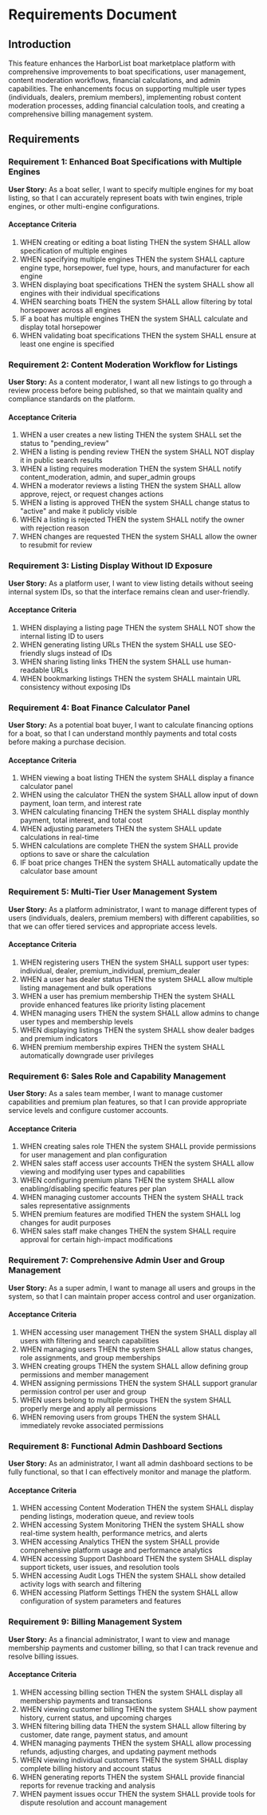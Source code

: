 # Requirements Document

## Introduction

This feature enhances the HarborList boat marketplace platform with comprehensive improvements to boat specifications, user management, content moderation workflows, financial calculations, and admin capabilities. The enhancements focus on supporting multiple user types (individuals, dealers, premium members), implementing robust content moderation processes, adding financial calculation tools, and creating a comprehensive billing management system.

## Requirements

### Requirement 1: Enhanced Boat Specifications with Multiple Engines

**User Story:** As a boat seller, I want to specify multiple engines for my boat listing, so that I can accurately represent boats with twin engines, triple engines, or other multi-engine configurations.

#### Acceptance Criteria

1. WHEN creating or editing a boat listing THEN the system SHALL allow specification of multiple engines
2. WHEN specifying multiple engines THEN the system SHALL capture engine type, horsepower, fuel type, hours, and manufacturer for each engine
3. WHEN displaying boat specifications THEN the system SHALL show all engines with their individual specifications
4. WHEN searching boats THEN the system SHALL allow filtering by total horsepower across all engines
5. IF a boat has multiple engines THEN the system SHALL calculate and display total horsepower
6. WHEN validating boat specifications THEN the system SHALL ensure at least one engine is specified

### Requirement 2: Content Moderation Workflow for Listings

**User Story:** As a content moderator, I want all new listings to go through a review process before being published, so that we maintain quality and compliance standards on the platform.

#### Acceptance Criteria

1. WHEN a user creates a new listing THEN the system SHALL set the status to "pending_review"
2. WHEN a listing is pending review THEN the system SHALL NOT display it in public search results
3. WHEN a listing requires moderation THEN the system SHALL notify content_moderation, admin, and super_admin groups
4. WHEN a moderator reviews a listing THEN the system SHALL allow approve, reject, or request changes actions
5. WHEN a listing is approved THEN the system SHALL change status to "active" and make it publicly visible
6. WHEN a listing is rejected THEN the system SHALL notify the owner with rejection reason
7. WHEN changes are requested THEN the system SHALL allow the owner to resubmit for review

### Requirement 3: Listing Display Without ID Exposure

**User Story:** As a platform user, I want to view listing details without seeing internal system IDs, so that the interface remains clean and user-friendly.

#### Acceptance Criteria

1. WHEN displaying a listing page THEN the system SHALL NOT show the internal listing ID to users
2. WHEN generating listing URLs THEN the system SHALL use SEO-friendly slugs instead of IDs
3. WHEN sharing listing links THEN the system SHALL use human-readable URLs
4. WHEN bookmarking listings THEN the system SHALL maintain URL consistency without exposing IDs

### Requirement 4: Boat Finance Calculator Panel

**User Story:** As a potential boat buyer, I want to calculate financing options for a boat, so that I can understand monthly payments and total costs before making a purchase decision.

#### Acceptance Criteria

1. WHEN viewing a boat listing THEN the system SHALL display a finance calculator panel
2. WHEN using the calculator THEN the system SHALL allow input of down payment, loan term, and interest rate
3. WHEN calculating financing THEN the system SHALL display monthly payment, total interest, and total cost
4. WHEN adjusting parameters THEN the system SHALL update calculations in real-time
5. WHEN calculations are complete THEN the system SHALL provide options to save or share the calculation
6. IF boat price changes THEN the system SHALL automatically update the calculator base amount

### Requirement 5: Multi-Tier User Management System

**User Story:** As a platform administrator, I want to manage different types of users (individuals, dealers, premium members) with different capabilities, so that we can offer tiered services and appropriate access levels.

#### Acceptance Criteria

1. WHEN registering users THEN the system SHALL support user types: individual, dealer, premium_individual, premium_dealer
2. WHEN a user has dealer status THEN the system SHALL allow multiple listing management and bulk operations
3. WHEN a user has premium membership THEN the system SHALL provide enhanced features like priority listing placement
4. WHEN managing users THEN the system SHALL allow admins to change user types and membership levels
5. WHEN displaying listings THEN the system SHALL show dealer badges and premium indicators
6. WHEN premium membership expires THEN the system SHALL automatically downgrade user privileges

### Requirement 6: Sales Role and Capability Management

**User Story:** As a sales team member, I want to manage customer capabilities and premium plan features, so that I can provide appropriate service levels and configure customer accounts.

#### Acceptance Criteria

1. WHEN creating sales role THEN the system SHALL provide permissions for user management and plan configuration
2. WHEN sales staff access user accounts THEN the system SHALL allow viewing and modifying user types and capabilities
3. WHEN configuring premium plans THEN the system SHALL allow enabling/disabling specific features per plan
4. WHEN managing customer accounts THEN the system SHALL track sales representative assignments
5. WHEN premium features are modified THEN the system SHALL log changes for audit purposes
6. WHEN sales staff make changes THEN the system SHALL require approval for certain high-impact modifications

### Requirement 7: Comprehensive Admin User and Group Management

**User Story:** As a super admin, I want to manage all users and groups in the system, so that I can maintain proper access control and user organization.

#### Acceptance Criteria

1. WHEN accessing user management THEN the system SHALL display all users with filtering and search capabilities
2. WHEN managing users THEN the system SHALL allow status changes, role assignments, and group memberships
3. WHEN creating groups THEN the system SHALL allow defining group permissions and member management
4. WHEN assigning permissions THEN the system SHALL support granular permission control per user and group
5. WHEN users belong to multiple groups THEN the system SHALL properly merge and apply all permissions
6. WHEN removing users from groups THEN the system SHALL immediately revoke associated permissions

### Requirement 8: Functional Admin Dashboard Sections

**User Story:** As an administrator, I want all admin dashboard sections to be fully functional, so that I can effectively monitor and manage the platform.

#### Acceptance Criteria

1. WHEN accessing Content Moderation THEN the system SHALL display pending listings, moderation queue, and review tools
2. WHEN accessing System Monitoring THEN the system SHALL show real-time system health, performance metrics, and alerts
3. WHEN accessing Analytics THEN the system SHALL provide comprehensive platform usage and performance analytics
4. WHEN accessing Support Dashboard THEN the system SHALL display support tickets, user issues, and resolution tools
5. WHEN accessing Audit Logs THEN the system SHALL show detailed activity logs with search and filtering
6. WHEN accessing Platform Settings THEN the system SHALL allow configuration of system parameters and features

### Requirement 9: Billing Management System

**User Story:** As a financial administrator, I want to view and manage membership payments and customer billing, so that I can track revenue and resolve billing issues.

#### Acceptance Criteria

1. WHEN accessing billing section THEN the system SHALL display all membership payments and transactions
2. WHEN viewing customer billing THEN the system SHALL show payment history, current status, and upcoming charges
3. WHEN filtering billing data THEN the system SHALL allow filtering by customer, date range, payment status, and amount
4. WHEN managing payments THEN the system SHALL allow processing refunds, adjusting charges, and updating payment methods
5. WHEN viewing individual customers THEN the system SHALL display complete billing history and account status
6. WHEN generating reports THEN the system SHALL provide financial reports for revenue tracking and analysis
7. WHEN payment issues occur THEN the system SHALL provide tools for dispute resolution and account management